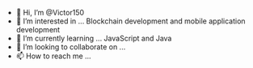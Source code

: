 - 👋 Hi, I’m @Victor150
- 👀 I’m interested in ... Blockchain development and mobile application development
- 🌱 I’m currently learning ... JavaScript and Java
- 💞️ I’m looking to collaborate on ...
- 📫 How to reach me ...

<!---
Victor150/Victor150 is a ✨ special ✨ repository because its `README.md` (this file) appears on your GitHub profile.
You can click the Preview link to take a look at your changes.
--->
